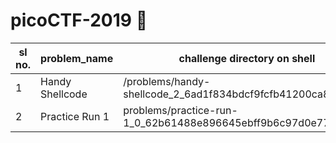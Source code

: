 # picoCTF-2019 :scroll:

sl no. | problem_name | challenge directory on shell
------ | -------------| ----------------------------
1 | Handy Shellcode | /problems/handy-shellcode_2_6ad1f834bdcf9fcfb41200ca8d0f55a6
2 | Practice Run 1 | problems/practice-run-1_0_62b61488e896645ebff9b6c97d0e775e
